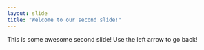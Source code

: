 ```yaml
---
layout: slide
title: "Welcome to our second slide!"
---
```

This is some awesome second slide!
Use the left arrow to go back!
